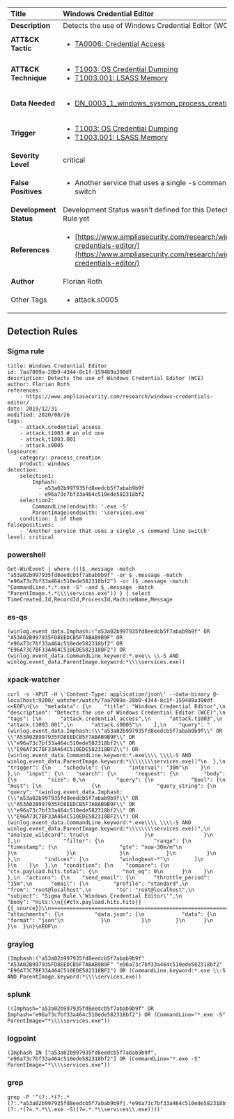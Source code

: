 | Title                    | Windows Credential Editor       |
|:-------------------------|:------------------|
| **Description**          | Detects the use of Windows Credential Editor (WCE) |
| **ATT&amp;CK Tactic**    |  <ul><li>[TA0006: Credential Access](https://attack.mitre.org/tactics/TA0006)</li></ul>  |
| **ATT&amp;CK Technique** | <ul><li>[T1003: OS Credential Dumping](https://attack.mitre.org/techniques/T1003)</li><li>[T1003.001: LSASS Memory](https://attack.mitre.org/techniques/T1003.001)</li></ul>  |
| **Data Needed**          | <ul><li>[DN_0003_1_windows_sysmon_process_creation](../Data_Needed/DN_0003_1_windows_sysmon_process_creation.md)</li></ul>  |
| **Trigger**              | <ul><li>[T1003: OS Credential Dumping](../Triggers/T1003.md)</li><li>[T1003.001: LSASS Memory](../Triggers/T1003.001.md)</li></ul>  |
| **Severity Level**       | critical |
| **False Positives**      | <ul><li>Another service that uses a single -s command line switch</li></ul>  |
| **Development Status**   |  Development Status wasn't defined for this Detection Rule yet  |
| **References**           | <ul><li>[https://www.ampliasecurity.com/research/windows-credentials-editor/](https://www.ampliasecurity.com/research/windows-credentials-editor/)</li></ul>  |
| **Author**               | Florian Roth |
| Other Tags           | <ul><li>attack.s0005</li></ul> | 

## Detection Rules

### Sigma rule

```
title: Windows Credential Editor
id: 7aa7009a-28b9-4344-8c1f-159489a390df
description: Detects the use of Windows Credential Editor (WCE)
author: Florian Roth
references:
    - https://www.ampliasecurity.com/research/windows-credentials-editor/
date: 2019/12/31
modified: 2020/08/26
tags:
    - attack.credential_access
    - attack.t1003 # an old one
    - attack.t1003.001
    - attack.s0005
logsource:
    category: process_creation
    product: windows
detection:
    selection1:
        Imphash: 
          - a53a02b997935fd8eedcb5f7abab9b9f
          - e96a73c7bf33a464c510ede582318bf2
    selection2:
        CommandLine|endswith: '.exe -S'
        ParentImage|endswith: '\services.exe'
    condition: 1 of them
falsepositives:
    - 'Another service that uses a single -s command line switch'
level: critical
```





### powershell
    
```
Get-WinEvent | where {(($_.message -match "a53a02b997935fd8eedcb5f7abab9b9f" -or $_.message -match "e96a73c7bf33a464c510ede582318bf2") -or ($_.message -match "CommandLine.*.*.exe -S" -and $_.message -match "ParentImage.*.*\\\\services.exe")) } | select TimeCreated,Id,RecordId,ProcessId,MachineName,Message
```


### es-qs
    
```
(winlog.event_data.Imphash:("a53a02b997935fd8eedcb5f7abab9b9f" OR "A53A02B997935FD8EEDCB5F7ABAB9B9F" OR "e96a73c7bf33a464c510ede582318bf2" OR "E96A73C7BF33A464C510EDE582318BF2") OR (winlog.event_data.CommandLine.keyword:*.exe\\ \\-S AND winlog.event_data.ParentImage.keyword:*\\\\services.exe))
```


### xpack-watcher
    
```
curl -s -XPUT -H \'Content-Type: application/json\' --data-binary @- localhost:9200/_watcher/watch/7aa7009a-28b9-4344-8c1f-159489a390df <<EOF\n{\n  "metadata": {\n    "title": "Windows Credential Editor",\n    "description": "Detects the use of Windows Credential Editor (WCE)",\n    "tags": [\n      "attack.credential_access",\n      "attack.t1003",\n      "attack.t1003.001",\n      "attack.s0005"\n    ],\n    "query": "(winlog.event_data.Imphash:(\\"a53a02b997935fd8eedcb5f7abab9b9f\\" OR \\"A53A02B997935FD8EEDCB5F7ABAB9B9F\\" OR \\"e96a73c7bf33a464c510ede582318bf2\\" OR \\"E96A73C7BF33A464C510EDE582318BF2\\") OR (winlog.event_data.CommandLine.keyword:*.exe\\\\ \\\\-S AND winlog.event_data.ParentImage.keyword:*\\\\\\\\services.exe))"\n  },\n  "trigger": {\n    "schedule": {\n      "interval": "30m"\n    }\n  },\n  "input": {\n    "search": {\n      "request": {\n        "body": {\n          "size": 0,\n          "query": {\n            "bool": {\n              "must": [\n                {\n                  "query_string": {\n                    "query": "(winlog.event_data.Imphash:(\\"a53a02b997935fd8eedcb5f7abab9b9f\\" OR \\"A53A02B997935FD8EEDCB5F7ABAB9B9F\\" OR \\"e96a73c7bf33a464c510ede582318bf2\\" OR \\"E96A73C7BF33A464C510EDE582318BF2\\") OR (winlog.event_data.CommandLine.keyword:*.exe\\\\ \\\\-S AND winlog.event_data.ParentImage.keyword:*\\\\\\\\services.exe))",\n                    "analyze_wildcard": true\n                  }\n                }\n              ],\n              "filter": {\n                "range": {\n                  "timestamp": {\n                    "gte": "now-30m/m"\n                  }\n                }\n              }\n            }\n          }\n        },\n        "indices": [\n          "winlogbeat-*"\n        ]\n      }\n    }\n  },\n  "condition": {\n    "compare": {\n      "ctx.payload.hits.total": {\n        "not_eq": 0\n      }\n    }\n  },\n  "actions": {\n    "send_email": {\n      "throttle_period": "15m",\n      "email": {\n        "profile": "standard",\n        "from": "root@localhost",\n        "to": "root@localhost",\n        "subject": "Sigma Rule \'Windows Credential Editor\'",\n        "body": "Hits:\\n{{#ctx.payload.hits.hits}}{{_source}}\\n================================================================================\\n{{/ctx.payload.hits.hits}}",\n        "attachments": {\n          "data.json": {\n            "data": {\n              "format": "json"\n            }\n          }\n        }\n      }\n    }\n  }\n}\nEOF\n
```


### graylog
    
```
(Imphash:("a53a02b997935fd8eedcb5f7abab9b9f" "A53A02B997935FD8EEDCB5F7ABAB9B9F" "e96a73c7bf33a464c510ede582318bf2" "E96A73C7BF33A464C510EDE582318BF2") OR (CommandLine.keyword:*.exe \\-S AND ParentImage.keyword:*\\\\services.exe))
```


### splunk
    
```
((Imphash="a53a02b997935fd8eedcb5f7abab9b9f" OR Imphash="e96a73c7bf33a464c510ede582318bf2") OR (CommandLine="*.exe -S" ParentImage="*\\\\services.exe"))
```


### logpoint
    
```
(Imphash IN ["a53a02b997935fd8eedcb5f7abab9b9f", "e96a73c7bf33a464c510ede582318bf2"] OR (CommandLine="*.exe -S" ParentImage="*\\\\services.exe"))
```


### grep
    
```
grep -P '^(?:.*(?:.*(?:.*a53a02b997935fd8eedcb5f7abab9b9f|.*e96a73c7bf33a464c510ede582318bf2)|.*(?:.*(?=.*.*\\.exe -S)(?=.*.*\\services\\.exe))))'
```



